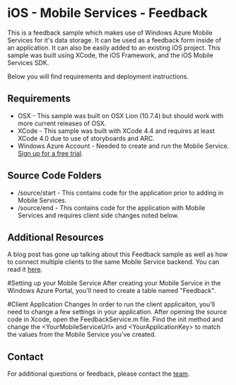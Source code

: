 # iOS - Mobile Services - Feedback
This is a feedback sample which makes use of Windows Azure Mobile Services for it's data storage.  It can be used as a feedback form inside of an application.  It can also be easily added to an existing iOS project.  This sample was built using XCode, the iOS Framework, and the iOS Mobile Services SDK.

Below you will find requirements and deployment instructions.

## Requirements
* OSX - This sample was built on OSX Lion (10.7.4) but should work with more current releases of OSX.
* XCode - This sample was built with XCode 4.4 and requires at least XCode 4.0 due to use of storyboards and ARC.
* Windows Azure Account - Needed to create and run the Mobile Service.  [Sign up for a free trial](https://www.windowsazure.com/en-us/pricing/free-trial/).

## Source Code Folders
* /source/start - This contains code for the application prior to adding in Mobile Services.
* /source/end - This contains code for the application with Mobile Services and requires client side changes noted below.

## Additional Resources
A blog post has gone up talking about this Feedback sample as well as how to connect multiple clients to the same Mobile Service backend.  You can read it [here](http://chrisrisner.com/Connecting-Multiple-Clients-to-the-Same-Mobile-Service).


#Setting up your Mobile Service
After creating your Mobile Service in the Windows Azure Portal, you'll need to create a table named "Feedback".

#Client Application Changes
In order to run the client applicaiton, you'll need to change a few settings in your application.  After opening the source code in Xcode, open the FeedbackService.m file.  Find the init method and change the \<YourMobileServiceUrl> and \<YourApplicationKey> to match the values from the Mobile Service you've created.

## Contact

For additional questions or feedback, please contact the [team](mailto:chrisner@microsoft.com).
